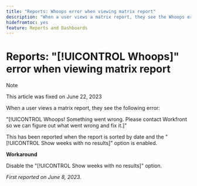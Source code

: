 ```yaml
---
title: "Reports: Whoops error when viewing matrix report"
description: "When a user views a matrix report, they see the Whoops error."
hidefromtoc: yes
feature: Reports and Dashboards
---
```


# Reports: "[!UICONTROL Whoops]" error when viewing matrix report

>[!NOTE]
>
> This article was fixed on June 22, 2023

When a user views a matrix report, they see the following error:

"[!UICONTROL Whoops! Something went wrong. Please contact Workfront so we can figure out what went wrong and fix it.]"

This has been reported when the report is sorted by date and the "[!UICONTROL Show weeks with no results]" option is enabled.

**Workaround**

Disable the "[!UICONTROL Show weeks with no results]" option.

_First reported on June 8, 2023._

